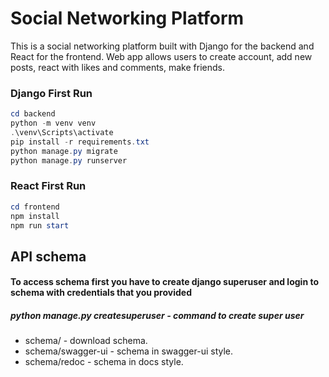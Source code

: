 # Social Networking Platform
This is a social networking platform built with Django for the backend and React for the frontend. Web app allows users to create account, add new posts, react with likes and comments, make friends.

### Django First Run
```powershell
cd backend
python -m venv venv
.\venv\Scripts\activate
pip install -r requirements.txt
python manage.py migrate
python manage.py runserver
```

### React First Run
```powershell
cd frontend
npm install
npm run start
```

## API schema
#### To access schema first you have to create django superuser and login to schema with credentials that you provided
##### python manage.py createsuperuser - command to create super user
 - schema/ - download schema.
 - schema/swagger-ui - schema in swagger-ui style.
 - schema/redoc - schema in docs style.
